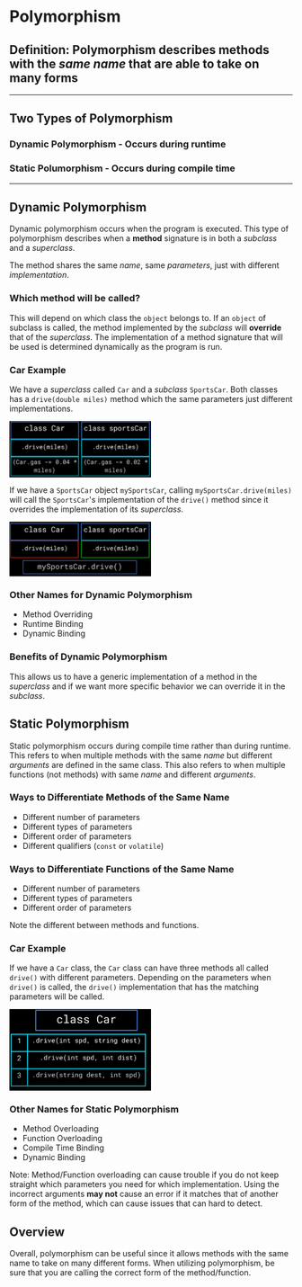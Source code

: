 # Polymorphism
## Definition: Polymorphism describes methods with the *same name* that are able to take on many forms
___
## Two Types of Polymorphism
###  Dynamic Polymorphism - Occurs during **runtime**
###  Static Polumorphism - Occurs during **compile time**
___
## Dynamic Polymorphism
Dynamic polymorphism occurs when the program is executed. This type of polymorphism describes when a **method** signature is in both a *subclass* and a *superclass*. 

The method shares the same *name*, same *parameters*, just with different *implementation*. 

### Which method will be called?
This will depend on which class the `object` belongs to. If an `object` of subclass is called, the method implemented by the *subclass* will **override** that of the *superclass*. The implementation of a method signature that will be used is determined dynamically as the program is run. 

### Car Example
We have a *superclass* called `Car` and a *subclass* `SportsCar`. Both classes has a `drive(double miles)` method which the same parameters just different implementations. 

<img align="center" width="50%" src="./images/car1.png">

If we have a `SportsCar` object `mySportsCar`, calling `mySportsCar.drive(miles)` will call the `SportsCar`'s implementation of the `drive()` method since it overrides the implementation of its *superclass*. 

<img align="center" width="50%" src="./images/car2.png">

### Other Names for Dynamic Polymorphism
* Method Overriding
* Runtime Binding
* Dynamic Binding

### Benefits of Dynamic Polymorphism
This allows us to have a generic implementation of a method in the *superclass* and if we want more specific behavior we can override it in the *subclass*. 

## Static Polymorphism
Static polymorphism occurs during compile time rather than during runtime. This refers to when multiple methods with the same *name* but different *arguments* are defined in the same class. This also refers to when multiple functions (not methods) with same *name* and different *arguments*. 

### Ways to Differentiate Methods of the Same Name
* Different number of parameters
* Different types of parameters
* Different order of parameters
* Different qualifiers (`const` or `volatile`)

### Ways to Differentiate Functions of the Same Name
* Different number of parameters
* Different types of parameters
* Different order of parameters

Note the different between methods and functions.

### Car Example
If we have a `Car` class, the `Car` class can have three methods all called `drive()` with different parameters. Depending on the parameters when `drive()` is called, the `drive()` implementation that has the matching parameters will be called.

<img align="center" width="50%" src="./images/car3.png">

### Other Names for Static Polymorphism
* Method Overloading 
* Function Overloading
* Compile Time Binding
* Dynamic Binding

Note: Method/Function overloading can cause trouble if you do not keep straight which parameters you need for which implementation. Using the incorrect arguments **may not** cause an error if it matches that of another form of the method, which can cause issues that can hard to detect. 

## Overview
Overall, polymorphism can be useful since it allows methods with the same name to take on many different forms. When utilizing polymorphism, be sure that you are calling the correct form of the method/function.